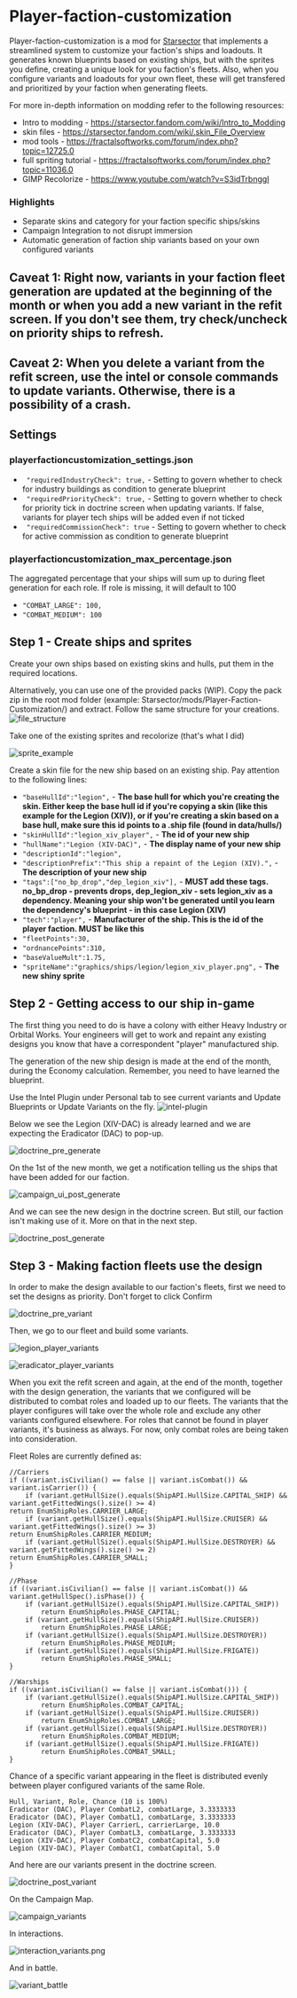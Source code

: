 # Player-faction-customization

Player-faction-customization is a mod for [Starsector](https://fractalsoftworks.com/) that implements a streamlined system to customize your faction's ships and loadouts. It generates known blueprints based on existing ships, but with the sprites you define, creating a unique look for you faction's fleets. Also, when you configure variants and loadouts for your own fleet, these will get transfered and prioritized by your faction when generating fleets.

For more in-depth information on modding refer to the following resources:

- Intro to modding - https://starsector.fandom.com/wiki/Intro_to_Modding
- skin files - https://starsector.fandom.com/wiki/.skin_File_Overview
- mod tools - https://fractalsoftworks.com/forum/index.php?topic=12725.0
- full spriting tutorial - https://fractalsoftworks.com/forum/index.php?topic=11036.0
- GIMP Recolorize - https://www.youtube.com/watch?v=S3idTrbnggI

### Highlights
- Separate skins and category for your faction specific ships/skins
- Campaign Integration to not disrupt immersion
- Automatic generation of faction ship variants based on your own configured variants

## Caveat 1: Right now, variants in your faction fleet generation are updated at the beginning of the month or when you add a new variant in the refit screen. If you don't see them, try check/uncheck on priority ships to refresh.
## Caveat 2: When you delete a variant from the refit screen, use the intel or console commands to update variants. Otherwise, there is a possibility of a crash.

## Settings
### playerfactioncustomization_settings.json
- ` "requiredIndustryCheck": true,` - Setting to govern whether to check for industry buildings as condition to generate blueprint
- ` "requiredPriorityCheck": true,` - Setting to govern whether to check for priority tick in doctrine screen when updating variants. If 
false, variants for player tech ships will be added even if not ticked
- ` "requiredCommissionCheck": true` - Setting to govern whether to check for active commission as condition to generate blueprint

### playerfactioncustomization_max_percentage.json
The aggregated percentage that your ships will sum up to during fleet generation for each role. If role is missing, it will default to 100
- `"COMBAT_LARGE": 100,`  
- `"COMBAT_MEDIUM": 100`

## Step 1 - Create ships and sprites

Create your own ships based on existing skins and hulls, put them in the required locations.

Alternatively, you can use one of the provided packs (WIP). Copy the pack zip in the root mod folder (example: 
Starsector/mods/Player-Faction-Customization/) and extract. Follow the same structure for your creations.
![file_structure](readme-screenshots/file_structure.png)

Take one of the existing sprites and recolorize (that's what I did)

![sprite_example](readme-screenshots/sprite_example.png)

Create a skin file for the new ship based on an existing ship. Pay attention to the following lines:
- `"baseHullId":"legion",` - **The base hull for which you're creating the skin. Either keep the base hull id if you're copying a skin (like this example for the Legion (XIV)), or if you're creating a skin based on a base hull, make sure this id points to a .ship file (found in data/hulls/)**
- `"skinHullId":"legion_xiv_player",` - **The id of your new ship**
- `"hullName":"Legion (XIV-DAC)",` - **The display name of your new ship**
- `"descriptionId":"legion",`
- `"descriptionPrefix":"This ship a repaint of the Legion (XIV).",`  - **The description of your new ship**
- `"tags":["no_bp_drop","dep_legion_xiv"],`  - **MUST add these tags. no_bp_drop - prevents drops, dep_legion_xiv - sets legion_xiv as a dependency. Meaning your ship won't be generated until you learn the dependency's blueprint - in this case Legion (XIV)**
- `"tech":"player",` - **Manufacturer of the ship. This is the id of the player faction. MUST be like this**
- `"fleetPoints":30,`
- `"ordnancePoints":310,`
- `"baseValueMult":1.75,`
- `"spriteName":"graphics/ships/legion/legion_xiv_player.png",`  - **The new shiny sprite**

## Step 2 - Getting access to our ship in-game

The first thing you need to do is have a colony with either Heavy Industry or Orbital Works. Your engineers will get to work and repaint 
any existing designs you know that have a correspondent "player" manufactured ship.

The generation of the new ship design is made at the end of the month, during the Economy calculation. Remember, you need to have 
learned the blueprint.

Use the Intel Plugin under Personal tab to see current variants and Update Blueprints or Update Variants on the fly.
![intel-plugin](readme-screenshots/intel-plugin.png)

Below we see the Legion (XIV-DAC) is already learned and we are expecting the Eradicator (DAC) to pop-up.

![doctrine_pre_generate](readme-screenshots/doctrine_pre_generate.png)

On the 1st of the new month, we get a notification telling us the ships that have been added for our faction.

![campaign_ui_post_generate](readme-screenshots/campaign_ui_post_generate.png)

And we can see the new design in the doctrine screen. But still, our faction isn't making use of it. More on that in the next step.

![doctrine_post_generate](readme-screenshots/doctrine_post_generate.png)

## Step 3 - Making faction fleets use the design

In order to make the design available to our faction's fleets, first we need to set the designs as priority. Don't forget to click Confirm

![doctrine_pre_variant](readme-screenshots/doctrine_pre_variant.png)

Then, we go to our fleet and build some variants.

![legion_player_variants](readme-screenshots/legion_player_variants.png)

![eradicator_player_variants](readme-screenshots/eradicator_player_variants.png)

When you exit the refit screen and again, at the end of the month, together with the design generation, the variants that we configured 
will be distributed to combat roles and loaded up to our fleets. The variants that the player configures will take over the whole role and exclude any other variants 
configured elsewhere. For roles that cannot be found in player variants, it's business as always. For now, only combat roles are being 
taken into consideration.

Fleet Roles are currently defined as:

    //Carriers
    if ((variant.isCivilian() == false || variant.isCombat()) && variant.isCarrier()) {
        if (variant.getHullSize().equals(ShipAPI.HullSize.CAPITAL_SHIP) && variant.getFittedWings().size() >= 4)
    return EnumShipRoles.CARRIER_LARGE;
        if (variant.getHullSize().equals(ShipAPI.HullSize.CRUISER) && variant.getFittedWings().size() >= 3)
    return EnumShipRoles.CARRIER_MEDIUM;
        if (variant.getHullSize().equals(ShipAPI.HullSize.DESTROYER) && variant.getFittedWings().size() >= 2)
    return EnumShipRoles.CARRIER_SMALL;
    }
  
    //Phase
    if ((variant.isCivilian() == false || variant.isCombat()) && variant.getHullSpec().isPhase()) {
        if (variant.getHullSize().equals(ShipAPI.HullSize.CAPITAL_SHIP))
            return EnumShipRoles.PHASE_CAPITAL;
        if (variant.getHullSize().equals(ShipAPI.HullSize.CRUISER))
            return EnumShipRoles.PHASE_LARGE;
        if (variant.getHullSize().equals(ShipAPI.HullSize.DESTROYER))
            return EnumShipRoles.PHASE_MEDIUM;
        if (variant.getHullSize().equals(ShipAPI.HullSize.FRIGATE))
            return EnumShipRoles.PHASE_SMALL;
    }
  
    //Warships
    if ((variant.isCivilian() == false || variant.isCombat())) {
        if (variant.getHullSize().equals(ShipAPI.HullSize.CAPITAL_SHIP))
            return EnumShipRoles.COMBAT_CAPITAL;
        if (variant.getHullSize().equals(ShipAPI.HullSize.CRUISER))
            return EnumShipRoles.COMBAT_LARGE;
        if (variant.getHullSize().equals(ShipAPI.HullSize.DESTROYER))
            return EnumShipRoles.COMBAT_MEDIUM;
        if (variant.getHullSize().equals(ShipAPI.HullSize.FRIGATE))
            return EnumShipRoles.COMBAT_SMALL;
    }

Chance of a specific variant appearing in the fleet is distributed evenly between player configured variants of the same Role.

    Hull, Variant, Role, Chance (10 is 100%)
    Eradicator (DAC), Player CombatL2, combatLarge, 3.3333333
    Eradicator (DAC), Player CombatL1, combatLarge, 3.3333333
    Legion (XIV-DAC), Player CarrierL, carrierLarge, 10.0
    Eradicator (DAC), Player CombatL3, combatLarge, 3.3333333
    Legion (XIV-DAC), Player CombatC2, combatCapital, 5.0
    Legion (XIV-DAC), Player CombatC1, combatCapital, 5.0

And here are our variants present in the doctrine screen.

![doctrine_post_variant](readme-screenshots/doctrine_post_variant.png)

On the Campaign Map.

![campaign_variants](readme-screenshots/campaign_variants.png)

In interactions.

![interaction_variants.png](readme-screenshots/interaction_variants.png)

And in battle.

![variant_battle](readme-screenshots/variant_battle.png)
